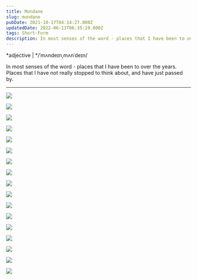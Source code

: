 ```yaml
---
title: Mundane
slug: mundane
pubDate: 2021-10-17T04:14:27.000Z
updatedDate: 2022-06-13T06:35:19.000Z
tags: Short-Form
description: In most senses of the word - places that I have been to over the years. Places that I have not really stopped to think about, and have just passed by. 
---
```


*adjective | */ˈmʌndeɪn,mʌnˈdeɪn/

In most senses of the word - places that I have been to over the years. Places that I have not really stopped to think about, and have just passed by. 

---

![](https://erfianugrah.com/content/images/2021/10/120-210728-0001.jpg)

![](https://erfianugrah.com/content/images/2021/10/120-210728-0003.jpg)

![](https://erfianugrah.com/content/images/2021/10/120-210728-0008-3.jpg)

![](https://erfianugrah.com/content/images/2021/10/120-210728-0009-1.jpg)

![](https://erfianugrah.com/content/images/2021/10/120-210807-0006.jpg)

![](https://erfianugrah.com/content/images/2021/10/120-210807-0007.jpg)

![](https://erfianugrah.com/content/images/2021/10/120-210807-0008.jpg)

![](https://erfianugrah.com/content/images/2021/10/120-210807-0009.jpg)

![](https://erfianugrah.com/content/images/2021/10/120-210807-0010.jpg)

![](https://erfianugrah.com/content/images/2021/10/120-210728-0005.jpg)

![](https://erfianugrah.com/content/images/2021/10/120-210728-0007.jpg)

![](https://erfianugrah.com/content/images/2021/10/120-210728-0010.jpg)

![](https://erfianugrah.com/content/images/2021/10/120-210807-0001.jpg)

![](https://erfianugrah.com/content/images/2021/10/120-210817-0004.jpg)

![](https://erfianugrah.com/content/images/2021/10/120-210817-0005.jpg)

![](https://erfianugrah.com/content/images/2021/10/120-210817-0007.jpg)

![](https://erfianugrah.com/content/images/2021/10/120-210817-0009.jpg)

